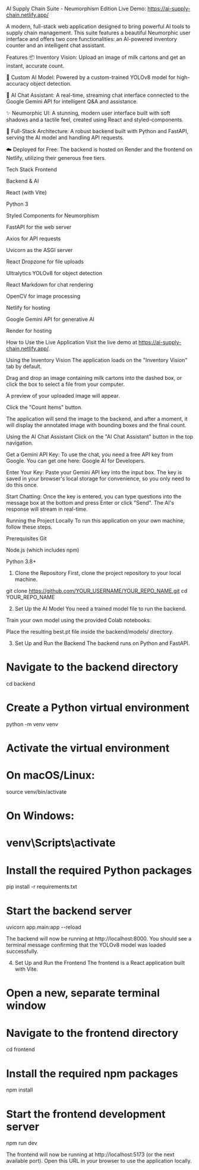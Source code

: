 AI Supply Chain Suite - Neumorphism Edition
Live Demo: https://ai-supply-chain.netlify.app/

A modern, full-stack web application designed to bring powerful AI tools to supply chain management. This suite features a beautiful Neumorphic user interface and offers two core functionalities: an AI-powered inventory counter and an intelligent chat assistant.

Features
📦 Inventory Vision: Upload an image of milk cartons and get an instant, accurate count.

🧠 Custom AI Model: Powered by a custom-trained YOLOv8 model for high-accuracy object detection.

🤖 AI Chat Assistant: A real-time, streaming chat interface connected to the Google Gemini API for intelligent Q&A and assistance.

✨ Neumorphic UI: A stunning, modern user interface built with soft shadows and a tactile feel, created using React and styled-components.

🚀 Full-Stack Architecture: A robust backend built with Python and FastAPI, serving the AI model and handling API requests.

☁️ Deployed for Free: The backend is hosted on Render and the frontend on Netlify, utilizing their generous free tiers.

Tech Stack
Frontend

Backend & AI

React (with Vite)

Python 3

Styled Components for Neumorphism

FastAPI for the web server

Axios for API requests

Uvicorn as the ASGI server

React Dropzone for file uploads

Ultralytics YOLOv8 for object detection

React Markdown for chat rendering

OpenCV for image processing

Netlify for hosting

Google Gemini API for generative AI



Render for hosting

How to Use the Live Application
Visit the live demo at https://ai-supply-chain.netlify.app/.

Using the Inventory Vision
The application loads on the "Inventory Vision" tab by default.

Drag and drop an image containing milk cartons into the dashed box, or click the box to select a file from your computer.

A preview of your uploaded image will appear.

Click the "Count Items" button.

The application will send the image to the backend, and after a moment, it will display the annotated image with bounding boxes and the final count.

Using the AI Chat Assistant
Click on the "AI Chat Assistant" button in the top navigation.

Get a Gemini API Key: To use the chat, you need a free API key from Google. You can get one here: Google AI for Developers.

Enter Your Key: Paste your Gemini API key into the input box. The key is saved in your browser's local storage for convenience, so you only need to do this once.

Start Chatting: Once the key is entered, you can type questions into the message box at the bottom and press Enter or click "Send". The AI's response will stream in real-time.

Running the Project Locally
To run this application on your own machine, follow these steps.

Prerequisites
Git

Node.js (which includes npm)

Python 3.8+

1. Clone the Repository
First, clone the project repository to your local machine.

git clone https://github.com/YOUR_USERNAME/YOUR_REPO_NAME.git
cd YOUR_REPO_NAME

2. Set Up the AI Model
You need a trained model file to run the backend.

Train your own model using the provided Colab notebooks.

Place the resulting best.pt file inside the backend/models/ directory.

3. Set Up and Run the Backend
The backend runs on Python and FastAPI.

# Navigate to the backend directory
cd backend

# Create a Python virtual environment
python -m venv venv

# Activate the virtual environment
# On macOS/Linux:
source venv/bin/activate
# On Windows:
# venv\Scripts\activate

# Install the required Python packages
pip install -r requirements.txt

# Start the backend server
uvicorn app.main:app --reload

The backend will now be running at http://localhost:8000. You should see a terminal message confirming that the YOLOv8 model was loaded successfully.

4. Set Up and Run the Frontend
The frontend is a React application built with Vite.

# Open a new, separate terminal window
# Navigate to the frontend directory
cd frontend

# Install the required npm packages
npm install

# Start the frontend development server
npm run dev

The frontend will now be running at http://localhost:5173 (or the next available port). Open this URL in your browser to use the application locally.
